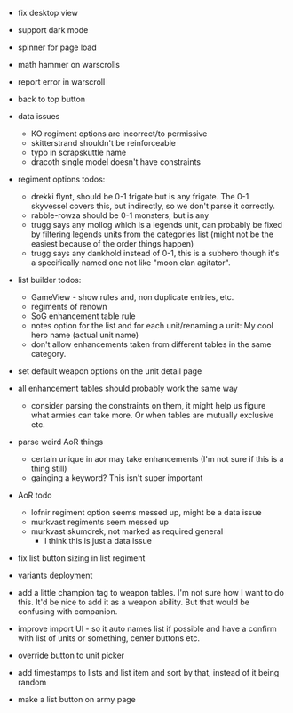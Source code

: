 * fix desktop view
* support dark mode
* spinner for page load
* math hammer on warscrolls
* report error in warscroll
* back to top button

* data issues
  * KO regiment options are incorrect/to permissive
  * skitterstrand shouldn't be reinforceable
  * typo in scrapskuttle name
  * dracoth single model doesn't have constraints

* regiment options todos:
  * drekki flynt, should be 0-1 frigate but is any frigate. The 0-1 skyvessel covers this, but indirectly, so we don't parse it correctly.
  * rabble-rowza should be 0-1 monsters, but is any
  * trugg says any mollog which is a legends unit, can probably be fixed by filtering legends units from the categories list (might not be the easiest because of the order things happen)
  * trugg says any dankhold instead of 0-1, this is a subhero though it's a specifically named one not like "moon clan agitator".

* list builder todos:
  * GameView - show rules and, non duplicate entries, etc.
  * regiments of renown
  * SoG enhancement table rule
  * notes option for the list and for each unit/renaming a unit: My cool hero name (actual unit name)
  * don't allow enhancements taken from different tables in the same category.

* set default weapon options on the unit detail page

* all enhancement tables should probably work the same way
  * consider parsing the constraints on them, it might help us figure what armies can take more. Or when tables are mutually exclusive etc.

* parse weird AoR things
  * certain unique in aor may take enhancements (I'm not sure if this is a thing still)
  * gainging a keyword? This isn't super important

* AoR todo
  * lofnir regiment option seems messed up, might be a data issue
  * murkvast regiments seem messed up
  * murkvast skumdrek, not marked as required general
    * I think this is just a data issue

* fix list button sizing in list regiment

* variants deployment

* add a little champion tag to weapon tables. I'm not sure how I want to do this.
It'd be nice to add it as a weapon ability. But that would be confusing with companion.

* improve import UI - so it auto names list if possible and have a confirm with list of units or something, center buttons etc.

* override button to unit picker


* add timestamps to lists and list item and sort by that, instead of it being random

* make a list button on army page